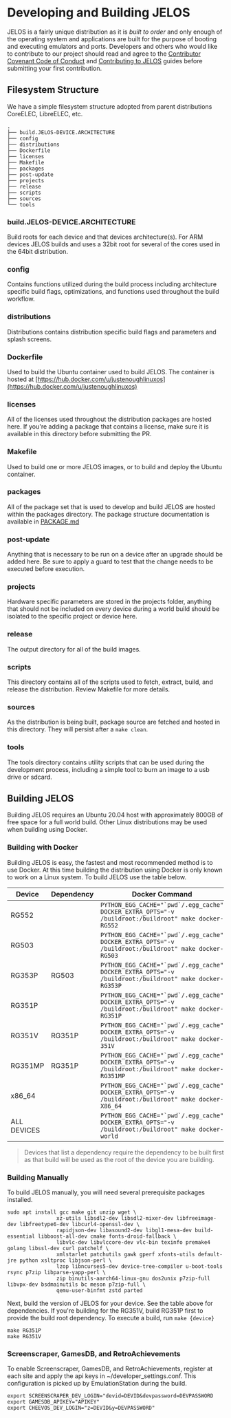 # Developing and Building JELOS

JELOS is a fairly unique distribution as it is *built to order* and only enough of the operating system and applications are built for the purpose of booting and executing emulators and ports.  Developers and others who would like to contribute to our project should read and agree to the [Contributor Covenant Code of Conduct](https://github.com/JustEnoughLinuxOS/distribution/blob/main/CODE_OF_CONDUCT.md) and [Contributing to JELOS](https://github.com/JustEnoughLinuxOS/distribution/blob/main/CONTRIBUTING.md) guides before submitting your first contribution.


## Filesystem Structure
We have a simple filesystem structure adopted from parent distributions CoreELEC, LibreELEC, etc.

```
.
├── build.JELOS-DEVICE.ARCHITECTURE
├── config
├── distributions
├── Dockerfile
├── licenses
├── Makefile
├── packages
├── post-update
├── projects
├── release
├── scripts
├── sources
└── tools
```

### build.JELOS-DEVICE.ARCHITECTURE
Build roots for each device and that devices architecture(s).  For ARM devices JELOS builds and uses a 32bit root for several of the cores used in the 64bit distribution.

### config
Contains functions utilized during the build process including architecture specific build flags, optimizations, and functions used throughout the build workflow.

### distributions
Distributions contains distribution specific build flags and parameters and splash screens.

### Dockerfile
Used to build the Ubuntu container used to build JELOS.  The container is hosted at [https://hub.docker.com/u/justenoughlinuxos](https://hub.docker.com/u/justenoughlinuxos)

### licenses
All of the licenses used throughout the distribution packages are hosted here.  If you're adding a package that contains a license, make sure it is available in this directory before submitting the PR.

### Makefile
Used to build one or more JELOS images, or to build and deploy the Ubuntu container.

### packages
All of the package set that is used to develop and build JELOS are hosted within the packages directory.  The package structure documentation is available in [PACKAGE.md](PACKAGE.md)

### post-update
Anything that is necessary to be run on a device after an upgrade should be added here.  Be sure to apply a guard to test that the change needs to be executed before execution.

### projects
Hardware specific parameters are stored in the projects folder, anything that should not be included on every device during a world build should be isolated to the specific project or device here.

### release
The output directory for all of the build images.

### scripts
This directory contains all of the scripts used to fetch, extract, build, and release the distribution.  Review Makefile for more details.

### sources
As the distribution is being built, package source are fetched and hosted in this directory.  They will persist after a `make clean`.

### tools
The tools directory contains utility scripts that can be used during the development process, including a simple tool to burn an image to a usb drive or sdcard.

## Building JELOS
Building JELOS requires an Ubuntu 20.04 host with approximately 800GB of free space for a full world build.  Other Linux distributions may be used when building using Docker.

### Building with Docker
Building JELOS is easy, the fastest and most recommended method is to use Docker.  At this time building the distribution using Docker is only known to work on a Linux system.  To build JELOS use the table below.

| Device | Dependency | Docker Command |
| ---- | ---- | ---- |
|RG552||```PYTHON_EGG_CACHE="`pwd`/.egg_cache" DOCKER_EXTRA_OPTS="-v /buildroot:/buildroot" make docker-RG552```|
|RG503||```PYTHON_EGG_CACHE="`pwd`/.egg_cache" DOCKER_EXTRA_OPTS="-v /buildroot:/buildroot" make docker-RG503```|
|RG353P|RG503|```PYTHON_EGG_CACHE="`pwd`/.egg_cache" DOCKER_EXTRA_OPTS="-v /buildroot:/buildroot" make docker-RG353P```|
|RG351P||```PYTHON_EGG_CACHE="`pwd`/.egg_cache" DOCKER_EXTRA_OPTS="-v /buildroot:/buildroot" make docker-RG351P```|
|RG351V|RG351P|```PYTHON_EGG_CACHE="`pwd`/.egg_cache" DOCKER_EXTRA_OPTS="-v /buildroot:/buildroot" make docker-351V```|
|RG351MP|RG351P|```PYTHON_EGG_CACHE="`pwd`/.egg_cache" DOCKER_EXTRA_OPTS="-v /buildroot:/buildroot" make docker-RG351MP```|
|x86_64||```PYTHON_EGG_CACHE="`pwd`/.egg_cache" DOCKER_EXTRA_OPTS="-v /buildroot:/buildroot" make docker-X86_64```|
|ALL DEVICES||```PYTHON_EGG_CACHE="`pwd`/.egg_cache" DOCKER_EXTRA_OPTS="-v /buildroot:/buildroot" make docker-world```|

> Devices that list a dependency require the dependency to be built first as that build will be used as the root of the device you are building.

### Building Manually
To build JELOS manually, you will need several prerequisite packages installed.

```
sudo apt install gcc make git unzip wget \
                xz-utils libsdl2-dev libsdl2-mixer-dev libfreeimage-dev libfreetype6-dev libcurl4-openssl-dev \
                rapidjson-dev libasound2-dev libgl1-mesa-dev build-essential libboost-all-dev cmake fonts-droid-fallback \
                libvlc-dev libvlccore-dev vlc-bin texinfo premake4 golang libssl-dev curl patchelf \
                xmlstarlet patchutils gawk gperf xfonts-utils default-jre python xsltproc libjson-perl \
                lzop libncurses5-dev device-tree-compiler u-boot-tools rsync p7zip libparse-yapp-perl \
                zip binutils-aarch64-linux-gnu dos2unix p7zip-full libvpx-dev bsdmainutils bc meson p7zip-full \
                qemu-user-binfmt zstd parted
```

Next, build the version of JELOS for your device.  See the table above for dependencies.  If you're building for the RG351V, build RG351P first to provide the build root dependency.  To execute a build, run `make {device}`

```
make RG351P
make RG351V
```

### Screenscraper, GamesDB, and RetroAchievements
To enable Screenscraper, GamesDB, and RetroAchievements, register at each site and apply the api keys in ~/developer_settings.conf.  This configuration is picked up by EmulationStation during the build.

```
export SCREENSCRAPER_DEV_LOGIN="devid=DEVID&devpassword=DEVPASSWORD
export GAMESDB_APIKEY="APIKEY"
export CHEEVOS_DEV_LOGIN="z=DEVID&y=DEVPASSWORD"
```
